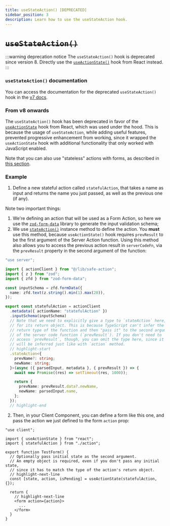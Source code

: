 ```yaml
---
title: useStateAction() [DEPRECATED]
sidebar_position: 3
description: Learn how to use the useStateAction hook.
---
```


# ~~`useStateAction()`~~

:::warning deprecation notice
The `useStateAction()` hook is deprecated since version 8. Directly use the [`useActionState()`](https://react.dev/reference/react/useActionState) hook from React instead.
:::

### `useStateAction()` documentation

You can access the documentation for the deprecated `useStateAction()` hook in the [v7 docs](https://v7.next-safe-action.dev/docs/execute-actions/hooks/usestateaction).

### From v8 onwards

The `useStateAction()` hook has been deprecated in favor of the [`useActionState`](https://react.dev/reference/react/useActionState) hook from React, which was used under the hood. This is because the usage of `useStateAction`, while adding useful features, prevented progressive enhancement from working, since it wrapped the `useActionState` hook with additional functionality that only worked with JavaScript enabled.

Note that you can also use "stateless" actions with forms, as described in [this section](/docs/recipes/form-actions#stateless-form-actions).

### Example

1. Define a new stateful action called `statefulAction`, that takes a name as input and returns the name you just passed, as well as the previous one (if any).

Note two important things: 
  1. We're defining an action that will be used as a Form Action, so here we use the [`zod-form-data`](https://www.npmjs.com/package/zod-form-data) library to generate the input validation schema;
  2. We use [`stateAction()`](/docs/define-actions/instance-methods#action--stateaction) instance method to define the action. You **must** use this method, because `useActionState()` hook requires `prevResult` to be the first argument of the Server Action function. Using this method also allows you to access the previous action result in `serverCodeFn`, via the `prevResult` property in the second argument of the function:

```typescript title=src/app/stateful-action.ts
"use server";

import { actionClient } from "@/lib/safe-action";
import { z } from "zod";
import { zfd } from "zod-form-data";

const inputSchema = zfd.formData({
  name: zfd.text(z.string().min(1).max(20)),
});

export const statefulAction = actionClient
  .metadata({ actionName: "statefulAction" })
  .inputSchema(inputSchema)
  // Note that we need to explicitly give a type to `stateAction` here,
  // for its return object. This is because TypeScript can't infer the
  // return type of the function and then "pass it" to the second argument
  // of the server code function (`prevResult`). If you don't need to
  // access `prevResult`, though, you can omit the type here, since it
  // will be inferred just like with `action` method.
  // highlight-start
  .stateAction<{
    prevName?: string;
    newName: string;
  }>(async ({ parsedInput, metadata }, { prevResult }) => {
    await new Promise((res) => setTimeout(res, 1000));

    return {
      prevName: prevResult.data?.newName,
      newName: parsedInput.name,
    };
  });
  // highlight-end
```

2. Then, in your Client Component, you can define a form like this one, and pass the action we just defined to the form `action` prop:

```tsx
"use client";

import { useActionState } from "react";
import { statefulAction } from "./action";

export function TestForm() {
  // Optionally pass initial state as the second argument.
  // An empty object is required, even if you don't pass any initial state,
  // since it has to match the type of the action's return object.
  // highlight-next-line
  const [state, action, isPending] = useActionState(statefulAction, {});

  return {
    // highlight-next-line
    <form action={action}>
      ...
    </form>
  }
}
```